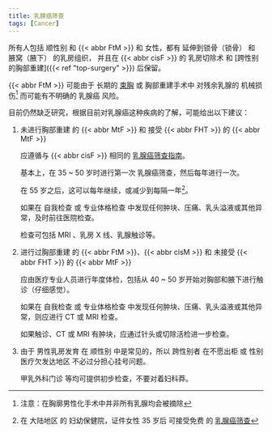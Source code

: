 ```yaml
---
title: 乳腺癌筛查
tags: [Cancer]
---
```


所有人包括 顺性别 和 {{< abbr FtM >}} 和 女性，都有 延伸到锁骨（锁骨） 和 腋窝（腋下） 的乳房组织，
并且在 {{< abbr cisF >}} 的 乳房切除术 和 [跨性别的胸部重建]({{< ref "top-surgery" >}}) 后保留。

{{< abbr FtM >}} 可能由于 长期的 [束胸](https://rle.wiki/fashion/ftm/corset/) 或 胸部重建手术中 对残余乳腺的 机械损伤[^1]
而可能有不明确的 乳腺癌 风险。

[^1]: 注意：在胸廓男性化手术中并非所有乳腺均会被摘除

目前仍然缺乏研究，根据目前对乳腺癌这种疾病的了解，可能给出以下建议：

1. 未进行胸部重建 的 {{< abbr MtF >}} 和 接受 {{< abbr FHT >}} 的 {{< abbr MtF >}}

   应遵循与 {{< abbr cisF >}} 相同的 [乳腺癌筛查指南](https://www.nwccw.gov.cn/2019-08/19/content_267946.htm)。

   基本上，在 35 ~ 50 岁时进行第一次 乳腺癌筛查，然后每年进行一次。

   在 55 岁之后，这可以每年继续，或减少到每隔一年[^2]。

   [^2]: 在 大陆地区 的 妇幼保健院，证件女性 35 岁后 可接受免费 的 [乳腺癌筛查](http://www.nhc.gov.cn/fys/s3581/202201/cad44d88acca4ae49e12dab9176ae21c.shtml)

   如果在 自我检查 或 专业体格检查 中发现任何肿块、压痛、乳头溢液或其他异常，及时前往医院检查。

   检查可包括 MRI 、乳房 X 线、乳腺触诊等。

1. 进行过胸部重建 的 {{< abbr FtM >}}、{{< abbr cisM >}} 和 未接受 {{< abbr FHT >}} 的 {{< abbr MtF >}}

   应由医疗专业人员进行年度体检，包括从 40 ~ 50 岁开始对胸部和腋下进行触诊（仔细感觉）。

   如果在 自我检查 或 专业体格检查 中发现任何肿块、压痛、乳头溢液或其他异常，则应进行 CT 或 MRI 检查。

   如果触诊、CT 或 MRI 有肿块，应通过针头或切除活检进一步检查。

1. 由于 男性乳房发育 在 顺性别 中是常见的，所以 跨性别者 在不愿出柜 或 性别医疗欠发达地区 不必过分担心挂号问题。

   甲乳外科门诊 等均可提供初步检查，不要对着妇科莽。
